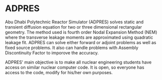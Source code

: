 # ADPRES

Abu Dhabi Polytechnic Reactor Simulator (ADPRES) solves static and transient diffusion equation for two or three dimensional rectangular geometry. The method used is fourth order Nodal Expansion Method (NEM) where the transverse leakage moments are approximated using quadratic leakage fit. ADPRES can solve either forward or adjoint problems as well as fixed source problems. It also can handle problems with Assembly Discontinuity Factor to imporove the accuracy.

ADPRES' main objective is to make all nuclear engineering students have access on similar nuclear computer code. It is open, so everyone has access to the code, modify for his/her own purposes.